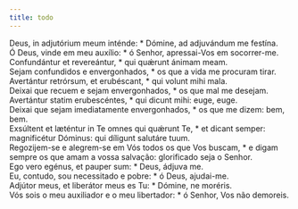 ```yaml
---
title: todo
---
```

<div class="dropcap text-justify">Deus, in adjutórium meum inténde: * Dómine, ad adjuvándum me festína.</div>
<div class="dropcap text-justify">Ó Deus, vinde em meu auxílio: * ó Senhor, apressai-Vos em socorrer-me.</div>
<div class="text-justify">Confundántur et revereántur, * qui quǽrunt ánimam meam.</div>
<div class="text-justify">Sejam confundidos e envergonhados, * os que a vida me procuram tirar.</div>
<div class="text-justify">Avertántur retrórsum, et erubéscant, * qui volunt mihi mala.</div>
<div class="text-justify">Deixai que recuem e sejam envergonhados, * os que mal me desejam.</div>
<div class="text-justify">Avertántur statim erubescéntes, * qui dicunt mihi: euge, euge.</div>
<div class="text-justify">Deixai que sejam imediatamente envergonhados, * os que me dizem: bem, bem.</div>
<div class="text-justify">Exsúltent et læténtur in Te omnes qui quǽrunt Te, * et dicant semper: magnificétur Dóminus: qui díligunt salutáre tuum.</div>
<div class="text-justify">Regozijem-se e alegrem-se em Vós todos os que Vos buscam, * e digam sempre os que amam a vossa salvação: glorificado seja o Senhor.</div>
<div class="text-justify">Ego vero egénus, et pauper sum: * Deus, ádjuva me.</div>
<div class="text-justify">Eu, contudo, sou necessitado e pobre: * ó Deus, ajudai-me.</div>
<div class="text-justify">Adjútor meus, et liberátor meus es Tu: * Dómine, ne moréris.</div>
<div class="text-justify">Vós sois o meu auxiliador e o meu libertador: * ó Senhor, Vos não demoreis.</div>
